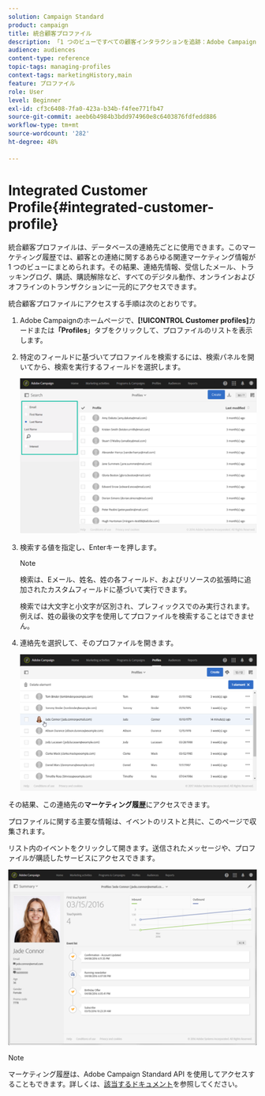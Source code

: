 ```yaml
---
solution: Campaign Standard
product: campaign
title: 統合顧客プロファイル
description: 「1 つのビューですべての顧客インタラクションを追跡：Adobe Campaign の統合顧客プロファイルは、顧客のライフサイクル全体を通じて更新されます。」
audience: audiences
content-type: reference
topic-tags: managing-profiles
context-tags: marketingHistory,main
feature: プロファイル
role: User
level: Beginner
exl-id: cf3c6408-7fa0-423a-b34b-f4fee771fb47
source-git-commit: aeeb6b4984b3bdd974960e8c6403876fdfedd886
workflow-type: tm+mt
source-wordcount: '282'
ht-degree: 48%

---
```


# Integrated Customer Profile{#integrated-customer-profile}

統合顧客プロファイルは、データベースの連絡先ごとに使用できます。このマーケティング履歴では、顧客との連絡に関するあらゆる関連マーケティング情報が 1 つのビューにまとめられます。その結果、連絡先情報、受信したメール、トラッキングログ、購読、購読解除など、すべてのデジタル動作、オンラインおよびオフラインのトランザクションに一元的にアクセスできます。

統合顧客プロファイルにアクセスする手順は次のとおりです。

1. Adobe Campaignのホームページで、**[!UICONTROL Customer profiles]**&#x200B;カードまたは&#x200B;**「Profiles**」タブをクリックして、プロファイルのリストを表示します。

1. 特定のフィールドに基づいてプロファイルを検索するには、検索パネルを開いてから、検索を実行するフィールドを選択します。


   ![](assets/profile-search.png)

1. 検索する値を指定し、Enterキーを押します。

   >[!NOTE]
   >
   >検索は、Eメール、姓名、姓の各フィールド、およびリソースの拡張時に追加されたカスタムフィールドに基づいて実行できます。
   >
   >検索では大文字と小文字が区別され、プレフィックスでのみ実行されます。 例えば、姓の最後の文字を使用してプロファイルを検索することはできません。

1. 連絡先を選択して、そのプロファイルを開きます。

   ![](assets/mkt_hist_access.png)

その結果、この連絡先の&#x200B;**マーケティング履歴**&#x200B;にアクセスできます。

プロファイルに関する主要な情報は、イベントのリストと共に、このページで収集されます。

リスト内のイベントをクリックして開きます。送信されたメッセージや、プロファイルが購読したサービスにアクセスできます。

![](assets/mkt_hist_view.png)

>[!NOTE]
>
>マーケティング履歴は、Adobe Campaign Standard API を使用してアクセスすることもできます。詳しくは、[該当するドキュメント](../../api/using/interacting-with-marketing-history.md)を参照してください。
